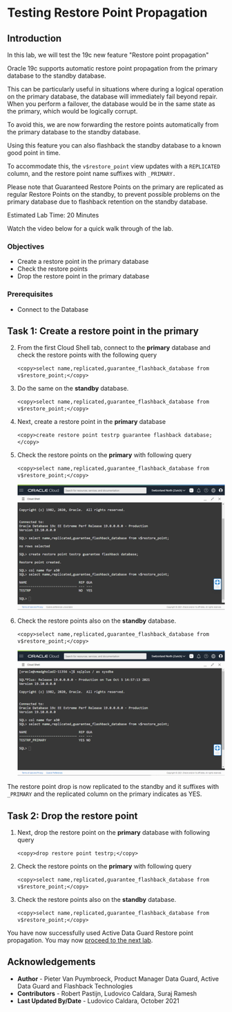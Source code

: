 # Testing Restore Point Propagation

## Introduction
In this lab, we will test the 19c new feature "Restore point propagation"

Oracle 19c supports automatic restore point propagation from the primary database to the standby database.

This can be particularly useful in situations where during a logical operation on the primary database, the database will immediately fail beyond repair. When you perform a failover, the database would be in the same state as the primary, which would be logically corrupt.

To avoid this, we are now forwarding the restore points automatically from the primary database to the standby database.

Using this feature you can also flashback the standby database to a known good point in time.

To accommodate this, the `v$restore_point` view updates with a `REPLICATED` column, and the restore point name suffixes with `_PRIMARY.`

Please note that Guaranteed Restore Points on the primary are replicated as regular Restore Points on the standby, to prevent possible problems on the primary database due to flashback retention on the standby database.

Estimated Lab Time: 20 Minutes

Watch the video below for a quick walk through of the lab.

[](youtube:4KVfLFQWdiw)

### Objectives
- Create a restore point in the primary database
- Check the restore points
- Drop the restore point in the primary database

### Prerequisites
- Connect to the Database

## Task 1: Create a restore point in the primary

2. From the first Cloud Shell tab, connect to the **primary** database and check the restore points with the following query

    ````
    <copy>select name,replicated,guarantee_flashback_database from v$restore_point;</copy>
    ````

3. Do the same on the **standby** database.

    ````
    <copy>select name,replicated,guarantee_flashback_database from v$restore_point;</copy>
    ````

4. Next, create a restore point in the **primary** database

    ````
    <copy>create restore point testrp guarantee flashback database;</copy>
    ````

5. Check the restore points on the **primary** with following query

    ````
    <copy>select name,replicated,guarantee_flashback_database from v$restore_point;</copy>
    ````
    ![](./images/rp-primary.png)

6. Check the restore points also on the **standby** database.
    ````
    <copy>select name,replicated,guarantee_flashback_database from v$restore_point;</copy>
    ````
    ![](./images/rp-standby.png)

  The restore point drop is now replicated to the standby and it suffixes with `_PRIMARY` and the replicated column on the primary indicates as YES.

## Task 2: Drop the restore point

1. Next, drop the restore point on the **primary** database with following query
    ````
    <copy>drop restore point testrp;</copy>
    ````

2. Check the restore points on the **primary** with following query

    ````
    <copy>select name,replicated,guarantee_flashback_database from v$restore_point;</copy>
    ````

6. Check the restore points also on the **standby** database.

    ````
    <copy>select name,replicated,guarantee_flashback_database from v$restore_point;</copy>
    ````

You have now successfully used Active Data Guard Restore point propagation. You may now [proceed to the next lab](#next).


## Acknowledgements

- **Author** - Pieter Van Puymbroeck, Product Manager Data Guard, Active Data Guard and Flashback Technologies
- **Contributors** - Robert Pastijn, Ludovico Caldara, Suraj Ramesh
- **Last Updated By/Date** -  Ludovico Caldara, October 2021
